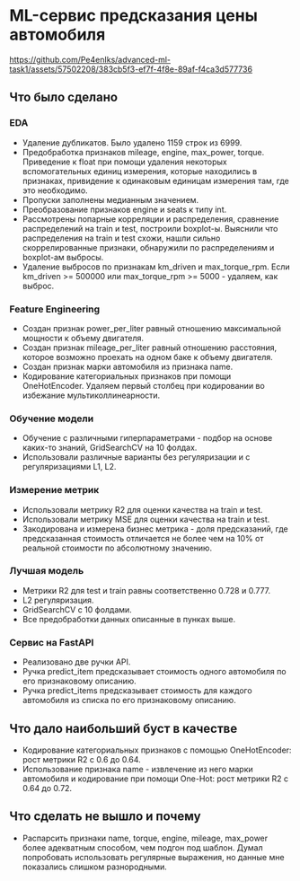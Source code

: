 # ML-сервис предсказания цены автомобиля

https://github.com/Pe4enIks/advanced-ml-task1/assets/57502208/383cb5f3-ef7f-4f8e-89af-f4ca3d577736

## Что было сделано

### EDA
- Удаление дубликатов. Было удалено 1159 строк из 6999.
- Предобработка признаков mileage, engine, max_power, torque. Приведение к float при помощи удаления некоторых вспомогательных единиц измерения, которые находились в признаках, привидение к одинаковым единицам измерения там, где это необходимо.
- Пропуски заполнены медианным значением.
- Преобразование признаков engine и seats к типу int.
- Рассмотрены попарные корреляции и распределения, сравнение распределений на train и test, построили boxplot-ы. Выяснили что распределения на train и test схожи, нашли сильно скоррелированные признаки, обнаружили по распределениям и boxplot-ам выбросы.
- Удаление выбросов по признакам km_driven и max_torque_rpm. Если km_driven >= 500000 или max_torque_rpm >= 5000 - удаляем, как выброс.

### Feature Engineering
- Создан признак power_per_liter равный отношению максимальной мощности к объему двигателя.
- Создан признак mileage_per_liter равный отношению расстояния, которое возможно проехать на одном баке к объему двигателя.
- Создан признак марки автомобиля из признака name.
- Кодирование категориальных признаков при помощи OneHotEncoder. Удаляем первый столбец при кодировании во избежание мультиколлинеарности.

### Обучение модели
- Обучение с различными гиперпараметрами - подбор на основе каких-то знаний, GridSearchCV на 10 фолдах.
- Использовали различные варианты без регуляризации и с регуляризациями L1, L2.

### Измерение метрик
- Использовали метрику R2 для оценки качества на train и test.
- Использовали метрику MSE для оценки качества на train и test.
- Закодирована и измерена бизнес метрика - доля предсказаний, где предсказанная стоимость отличается не более чем на 10% от реальной стоимости по абсолютному значению.

### Лучшая модель
- Метрики R2 для test и train равны соответственно 0.728 и 0.777.
- L2 регуляризация.
- GridSearchCV с 10 фолдами.
- Все предобработки данных описанные в пунках выше.

### Сервис на FastAPI
- Реализовано две ручки API.
- Ручка predict_item предсказывает стоимость одного автомобиля по его признаковому описанию.
- Ручка predict_items предсказывает стоимость для каждого автомобиля из списка по его признаковому описанию.

## Что дало наибольший буст в качестве
- Кодирование категориальных признаков с помощью OneHotEncoder: рост метрики R2 с 0.6 до 0.64.
- Использование признака name - извлечение из него марки автомобиля и кодирование при помощи One-Hot: рост метрики R2 с 0.64 до 0.72.

## Что сделать не вышло и почему
- Распарсить признаки name, torque, engine, mileage, max_power более адекватным способом, чем подгон под шаблон. Думал попробовать использовать регулярные выражения, но данные мне показались слишком разнородными.

